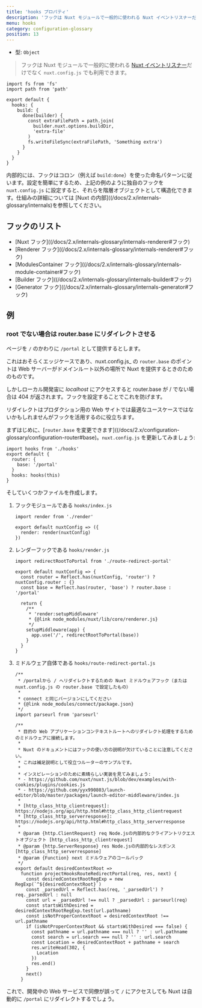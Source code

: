 ```yaml
---
title: 'hooks プロパティ'
description: 'フックは Nuxt モジュールで一般的に使われる Nuxt イベントリスナーだけでなく `nuxt.config.js` でも利用できます。'
menu: hooks
category: configuration-glossary
position: 13
---
```


- 型: `Object`

> フックは Nuxt モジュールで一般的に使われる [Nuxt イベントリスナー](/docs/2.x/internals-glossary/internals)だけでなく `nuxt.config.js` でも利用できます。

```js{}[nuxt.config.js]
import fs from 'fs'
import path from 'path'

export default {
  hooks: {
    build: {
      done(builder) {
        const extraFilePath = path.join(
          builder.nuxt.options.buildDir,
          'extra-file'
        )
        fs.writeFileSync(extraFilePath, 'Something extra')
      }
    }
  }
}
```

内部的には、フックはコロン（例えば `build:done`）を使った命名パターンに従います。設定を簡単にするため、上記の例のように独自のフックを `nuxt.config.js` に設定すると、それらを階層オブジェクトとして構造化できます。仕組みの詳細については [Nuxt の内部]((/docs/2.x/internals-glossary/internals)を参照してください。

## フックのリスト

- [Nuxt フック]((/docs/2.x/internals-glossary/internals-renderer#フック)
- [Renderer フック]((/docs/2.x/internals-glossary/internals-renderer#フック)
- [ModulesContainer フック]((/docs/2.x/internals-glossary/internals-module-container#フック)
- [Builder フック]((/docs/2.x/internals-glossary/internals-builder#フック)
- [Generator フック]((/docs/2.x/internals-glossary/internals-generator#フック)

## 例

### root でない場合は router.base にリダイレクトさせる

ページを `/` のかわりに `/portal` として提供するとします。

これはおそらくエッジケースであり、nuxt.config.js\_ の `router.base` のポイントは Web サーバーがドメインルート以外の場所で Nuxt を提供するときのためのものです。

しかしローカル開発宙に _localhost_ にアクセスすると router.base が / でない場合は 404 が返されます。フックを設定することでこれを防げます。

リダイレクトはプロダクション用の Web サイトでは最適なユースケースではないかもしれませんがフックを活用するのに役立ちます。

まずはじめに、[`router.base` を変更できます]((/docs/2.x/configuration-glossary/configuration-router#base)。`nuxt.config.js` を更新してみましょう:

```js{}[nuxt.config.js]
import hooks from './hooks'
export default {
  router: {
    base: '/portal'
  }
  hooks: hooks(this)
}
```

そしていくつかファイルを作成します。

1. フックモジュールである `hooks/index.js`

   ```js{}[hooks/index.js]
   import render from './render'

   export default nuxtConfig => ({
     render: render(nuxtConfig)
   })
   ```

1. レンダーフックである `hooks/render.js`

   ```js{}[hooks/render.js]
   import redirectRootToPortal from './route-redirect-portal'

   export default nuxtConfig => {
     const router = Reflect.has(nuxtConfig, 'router') ? nuxtConfig.router : {}
     const base = Reflect.has(router, 'base') ? router.base : '/portal'

     return {
       /**
        * 'render:setupMiddleware'
        * {@link node_modules/nuxt/lib/core/renderer.js}
        */
       setupMiddleware(app) {
         app.use('/', redirectRootToPortal(base))
       }
     }
   }
   ```

1. ミドルウェア自体である `hooks/route-redirect-portal.js`

   ```js{}[hooks/route-redirect-portal.js]
   /**
    * /portalから / へリダイレクトするための Nuxt ミドルウェアフック（または nuxt.config.js の router.base で設定したもの）
    *
    * connect と同じバージョンにしてください
    * {@link node_modules/connect/package.json}
    */
   import parseurl from 'parseurl'

   /**
    * 目的の Web アプリケーションコンテキストルートへのリダイレクト処理をするためのミドルウェアに接続します。
    *
    * Nuxt のドキュメントにはフックの使い方の説明が欠けていることに注意してください。
    * これは補足説明として役立つルーターのサンプルです。
    *
    * インスピレーションのために素晴らしい実装を見てみましょう:
    * - https://github.com/nuxt/nuxt.js/blob/dev/examples/with-cookies/plugins/cookies.js
    * - https://github.com/yyx990803/launch-editor/blob/master/packages/launch-editor-middleware/index.js
    *
    * [http_class_http_clientrequest]: https://nodejs.org/api/http.html#http_class_http_clientrequest
    * [http_class_http_serverresponse]: https://nodejs.org/api/http.html#http_class_http_serverresponse
    *
    * @param {http.ClientRequest} req Node.jsの内部的なクライアントリクエストオブジェクト [http_class_http_clientrequest]
    * @param {http.ServerResponse} res Node.jsの内部的なレスポンス [http_class_http_serverresponse]
    * @param {Function} next ミドルウェアのコールバック
    */
   export default desiredContextRoot =>
     function projectHooksRouteRedirectPortal(req, res, next) {
       const desiredContextRootRegExp = new RegExp(`^${desiredContextRoot}`)
       const _parsedUrl = Reflect.has(req, '_parsedUrl') ? req._parsedUrl : null
       const url = _parsedUrl !== null ? _parsedUrl : parseurl(req)
       const startsWithDesired = desiredContextRootRegExp.test(url.pathname)
       const isNotProperContextRoot = desiredContextRoot !== url.pathname
       if (isNotProperContextRoot && startsWithDesired === false) {
         const pathname = url.pathname === null ? '' : url.pathname
         const search = url.search === null ? '' : url.search
         const Location = desiredContextRoot + pathname + search
         res.writeHead(302, {
           Location
         })
         res.end()
       }
       next()
     }
   ```

これで、開発中の Web サービスで同僚が誤って `/` にアクセスしても Nuxt は自動的に `/portal` にリダイレクトするでしょう。
